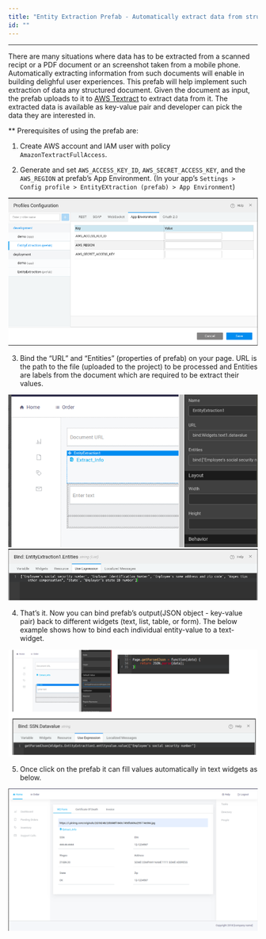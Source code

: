 ```yaml
---
title: "Entity Extraction Prefab - Automatically extract data from structured documents such as Invoices, Receipts"
id: ""
---
```

---

There are many situations where data has to be extracted from a scanned recipt or a PDF document or an screenshot taken from a mobile phone. Automatically extracting information from such documents will enable in building delighful user experiences. This prefab will help implement such extraction of data any structured document. Given the document as input, the prefab uploads to it to [AWS Textract](https://docs.aws.amazon.com/textract/latest/dg/what-is.html) to extract data from it. The extracted data is available as key-value pair and developer can pick the data they are interested in. 

** Prerequisites of using the prefab are:

1. Create AWS account and IAM user with policy `AmazonTextractFullAccess`.

2. Generate and set `AWS_ACCESS_KEY_ID`, `AWS_SECRET_ACCESS_KEY`, and the `AWS_REGION` at prefab’s App Environment. (In your app’s `Settings > Config profile > EntityEXtraction (prefab) > App Environment`)

![/learn/assets/entity-extraction-from-document-picture1.png](/learn/assets/entity-extraction-from-document-picture1.png)

3. Bind the “URL” and “Entities” (properties of prefab) on your page. URL is the path to the file (uploaded to the project) to be processed and Entities are labels from the document which are required to be extract their values.

![/learn/assets/entity-extraction-from-document-picture2.png](/learn/assets/entity-extraction-from-document-picture2.png)
![/learn/assets/entity-extraction-from-document-picture3.png](/learn/assets/entity-extraction-from-document-picture3.png)

4. That’s it. Now you can bind prefab’s output(JSON object - key-value pair) back to different widgets (text, list, table, or form). The below example shows how to bind each individual entity-value to a text-widget.

![/learn/assets/entity-extraction-from-document-picture4.png](/learn/assets/entity-extraction-from-document-picture4.png)

5. Once click on the prefab it can fill values automatically in text widgets as below.

![/learn/assets/entity-extraction-from-document-picture5.png](/learn/assets/entity-extraction-from-document-picture5.png)
